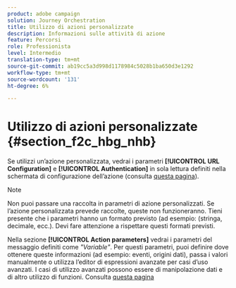```yaml
---
product: adobe campaign
solution: Journey Orchestration
title: Utilizzo di azioni personalizzate
description: Informazioni sulle attività di azione
feature: Percorsi
role: Professionista
level: Intermedio
translation-type: tm+mt
source-git-commit: ab19cc5a3d998d1178984c5028b1ba650d3e1292
workflow-type: tm+mt
source-wordcount: '131'
ht-degree: 6%

---
```



# Utilizzo di azioni personalizzate {#section_f2c_hbg_nhb}

Se utilizzi un’azione personalizzata, vedrai i parametri **[!UICONTROL URL Configuration]** e **[!UICONTROL Authentication]** in sola lettura definiti nella schermata di configurazione dell’azione (consulta [questa pagina](../action/about-custom-action-configuration.md)).

>[!NOTE]
>
>Non puoi passare una raccolta in parametri di azione personalizzati. Se l’azione personalizzata prevede raccolte, queste non funzioneranno. Tieni presente che i parametri hanno un formato previsto (ad esempio: (stringa, decimale, ecc.). Devi fare attenzione a rispettare questi formati previsti.

Nella sezione **[!UICONTROL Action parameters]** vedrai i parametri del messaggio definiti come _&quot;Variable&quot;_. Per questi parametri, puoi definire dove ottenere queste informazioni (ad esempio: eventi, origini dati), passa i valori manualmente o utilizza l’editor di espressioni avanzate per casi d’uso avanzati. I casi di utilizzo avanzati possono essere di manipolazione dati e di altro utilizzo di funzioni. Consulta [questa pagina](../expression/expressionadvanced.md)
